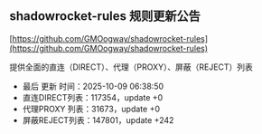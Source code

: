 ## shadowrocket-rules 规则更新公告

[https://github.com/GMOogway/shadowrocket-rules](https://github.com/GMOogway/shadowrocket-rules)

提供全面的直连（DIRECT）、代理（PROXY）、屏蔽（REJECT）列表
- 最后 更新 时间：2025-10-09 06:38:50
- 直连DIRECT列表：117354，update +0
- 代理PROXY 列表：31673，update +0
- 屏蔽REJECT列表：147801，update +242